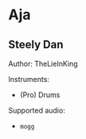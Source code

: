 # Aja

## Steely Dan

Author: TheLieInKing


Instruments:

  * (Pro) Drums

Supported audio:

  * `mogg`

